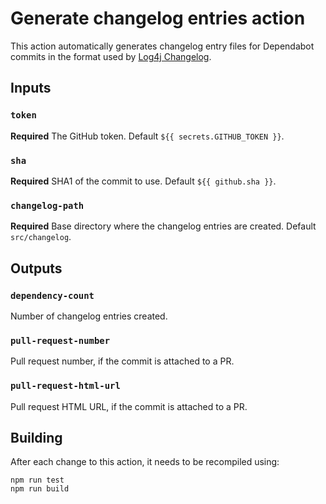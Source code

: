 <!-- SPDX-License-Identifier: Apache-2.0 -->

# Generate changelog entries action

This action automatically generates changelog entry files for Dependabot commits in the format used by [Log4j Changelog](https://logging.apache.org/log4j/tools/log4j-changelog.html).

## Inputs

### `token`

**Required** The GitHub token. Default `${{ secrets.GITHUB_TOKEN }}`.

### `sha`

**Required** SHA1 of the commit to use. Default `${{ github.sha }}`.

### `changelog-path`

**Required** Base directory where the changelog entries are created. Default `src/changelog`.

## Outputs

### `dependency-count`

Number of changelog entries created.

### `pull-request-number`

Pull request number, if the commit is attached to a PR.

### `pull-request-html-url`

Pull request HTML URL, if the commit is attached to a PR.

## Building

After each change to this action, it needs to be recompiled using:

```shell
npm run test
npm run build
```

